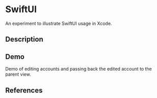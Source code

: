 # SwiftUI
An experiment to illustrate SwiftUI usage in Xcode.


## Description



## Demo

Demo of editing accounts and passing back the edited account to the parent view.




## References

